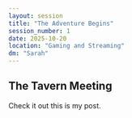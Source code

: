 ```yaml
---
layout: session
title: "The Adventure Begins"
session_number: 1
date: 2025-10-20
location: "Gaming and Streaming"
dm: "Sarah"
---
```


## The Tavern Meeting

Check it out this is my post.